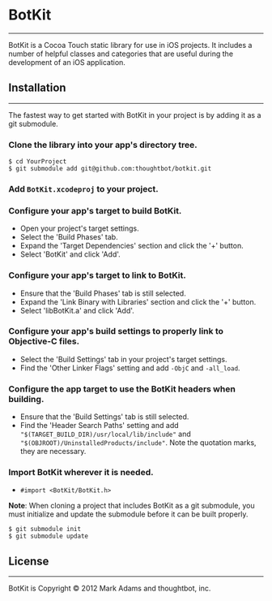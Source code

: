 # BotKit
---
BotKit is a Cocoa Touch static library for use in iOS projects. It includes a number of helpful classes and categories that are useful during the development of an iOS application.

## Installation
---
The fastest way to get started with BotKit in your project is by adding it as a git submodule. 

### Clone the library into your app's directory tree.

	$ cd YourProject
	$ git submodule add git@github.com:thoughtbot/botkit.git

### Add `BotKit.xcodeproj` to your project.

### Configure your app's target to build BotKit.

* Open your project's target settings.
* Select the 'Build Phases' tab.
* Expand the 'Target Dependencies' section and click the '+' button.
* Select 'BotKit' and click 'Add'.

### Configure your app's target to link to BotKit.

* Ensure that the 'Build Phases' tab is still selected.
* Expand the 'Link Binary with Libraries' section and click the '+' button.
* Select 'libBotKit.a' and click 'Add'.  
	
### Configure your app's build settings to properly link to Objective-C files.

* Select the 'Build Settings' tab in your project's target settings.
* Find the 'Other Linker Flags' setting and add `-ObjC` and `-all_load`.  
	
### Configure the app target to use the BotKit headers when building.

* Ensure that the 'Build Settings' tab is still selected.
* Find the 'Header Search Paths' setting and add `"$(TARGET_BUILD_DIR)/usr/local/lib/include"` and `"$(OBJROOT)/UninstalledProducts/include"`. Note the quotation marks, they are necessary. 
	
### Import BotKit wherever it is needed.  

* `#import <BotKit/BotKit.h>`
	
**Note**: When cloning a project that includes BotKit as a git submodule, you must initialize and update the submodule before it can be built properly.

	$ git submodule init
	$ git submodule update
	
## License
---
BotKit is Copyright &copy; 2012 Mark Adams and thoughtbot, inc.